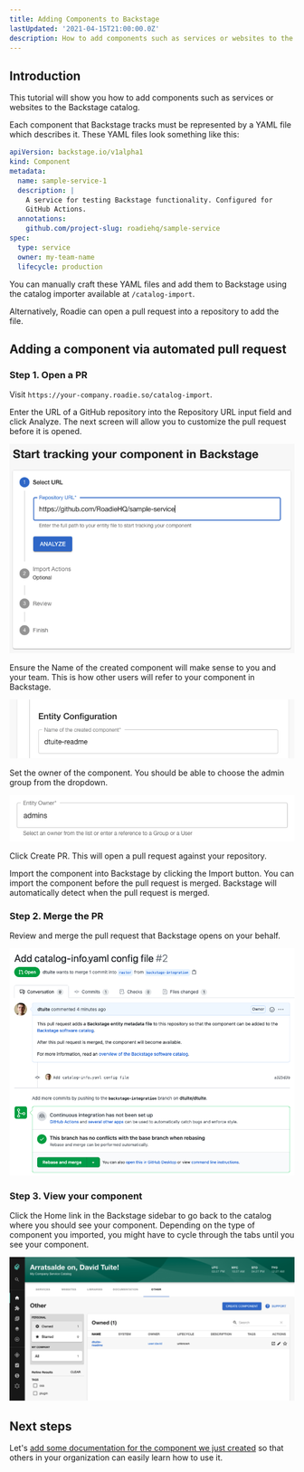 ```yaml
---
title: Adding Components to Backstage
lastUpdated: '2021-04-15T21:00:00.0Z'
description: How to add components such as services or websites to the Backstage catalog.
---
```


## Introduction

This tutorial will show you how to add components such as services or websites to the Backstage catalog.

Each component that Backstage tracks must be represented by a YAML file which describes it. These YAML files look something like this:

```yaml
apiVersion: backstage.io/v1alpha1
kind: Component
metadata:
  name: sample-service-1
  description: |
    A service for testing Backstage functionality. Configured for
    GitHub Actions.
  annotations:
    github.com/project-slug: roadiehq/sample-service
spec:
  type: service
  owner: my-team-name
  lifecycle: production
```

You can manually craft these YAML files and add them to Backstage using the catalog importer available at `/catalog-import`.

Alternatively, Roadie can open a pull request into a repository to add the file.

## Adding a component via automated pull request

### Step 1. Open a PR

Visit `https://your-company.roadie.so/catalog-import`.

Enter the URL of a GitHub repository into the Repository URL input field and click Analyze. The next screen will allow you to customize the pull request before it is opened.

![Catalog importer with URL in the input](./catalog-import-with-url.png)

Ensure the Name of the created component will make sense to you and your team. This is how other users will refer to your component in Backstage.

![An input which allows setting the name of the component to be imported](./preparing-pull-request-name-component.png)

Set the owner of the component. You should be able to choose the admin group from the dropdown.

![An input which allows setting the owner of the component to be imported](./preparing-pull-request-owner-component.png)

Click Create PR. This will open a pull request against your repository.

Import the component into Backstage by clicking the Import button. You can import the component before the pull request is merged. Backstage will automatically detect when the pull request is merged.

### Step 2. Merge the PR

Review and merge the pull request that Backstage opens on your behalf.

![An open PR on GitHub which will add a catalog-info.yaml file once merged](./opened-pr-on-github.png)

### Step 3. View your component

Click the Home link in the Backstage sidebar to go back to the catalog where you should see your component. Depending on the type of component you imported, you might have to cycle through the tabs until you see your component.

![our component visible on the other tab of Backstage](./component-on-other-tab.png)

## Next steps

Let's [add some documentation for the component we just created](/docs/getting-started/technical-documentation/) so that others in your organization can easily learn how to use it.
